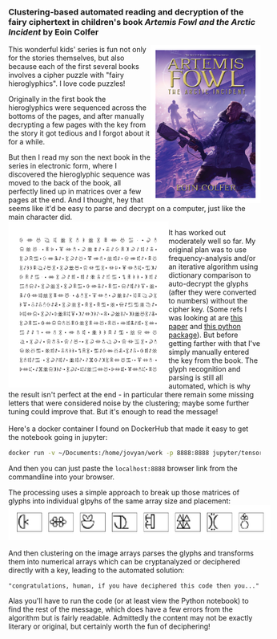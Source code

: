 ### Clustering-based automated reading and decryption of the fairy ciphertext in children's book _Artemis Fowl and the Arctic Incident_ by Eoin Colfer
<img src="bookcover.jpg" width="200" align="right" style="border: 10px solid white">

This wonderful kids' series is fun not only for the stories themselves, but also because each of the first several books involves a cipher puzzle with "fairy hieroglyphics".  I love code puzzles!  

Originally in the first book the hieroglyphics were sequenced across the bottoms of the pages, and after manually decrypting a few pages with the key from the story it got tedious and I forgot about it for a while.  

But then I read my son the next book in the series in electronic form, where I discovered the hieroglyphic sequence was moved to the back of the book, all perfectly lined up in matrices over a few pages at the end.  And I thought, hey that seems like it'd be easy to parse and decrypt on a computer, just like the main character did.  
<img src="glyph_matrix.png" width="300" align="left" style="border: 10px solid white">

It has worked out moderately well so far.  My original plan was to use frequency-analysis and/or an iterative algorithm using dictionary comparison to auto-decrypt the glyphs (after they were converted to numbers) without the cipher key.  (Some refs I was looking at are <a href="http://cse.ucdenver.edu/~rhilton/docs/Cryptanalysis-Against-Monosub-Ciphers.pdf">this paper</a> and <a href="http://practicalcryptography.com/cryptanalysis/stochastic-searching/cryptanalysis-simple-substitution-cipher/#python-code">this python package</a>).  But before getting farther with that I've simply manually entered the key from the book.  The glyph recognition and parsing is still all automated, which is why the result isn't perfect at the end - in particular there remain some missing letters that were considered noise by the clustering; maybe some further tuning could improve that.  But it's enough to read the message!  
<BR clear="all">
Here's a docker container I found on DockerHub that made it easy to get the notebook going in jupyter:

```bash
docker run -v ~/Documents:/home/jovyan/work -p 8888:8888 jupyter/tensorflow-notebook:latest
```
  
And then you can just paste the `localhost:8888` browser link from the commandline into your browser.

The processing uses a simple approach to break up those matrices of glyphs into individual glpyhs of the same array size and placement:  
<img src="glyphs.png" height=50 style="border: 10px solid white">

And then clustering on the image arrays parses the glyphs and transforms them into numerical arrays which can be cryptanalyzed or deciphered directly with a key, leading to the automated solution:  

```
"congratulations, human, if you have deciphered this code then you..."
```

Alas you'll have to run the code (or at least view the Python notebook) to find the rest of the message, which
does have a few errors from the algorithm but is fairly readable.  Admittedly the content may not be exactly
literary or original, but certainly worth the fun of deciphering!
